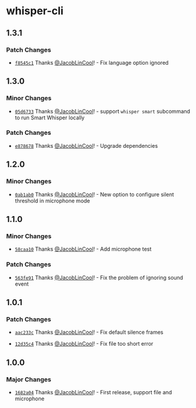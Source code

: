 # whisper-cli

## 1.3.1

### Patch Changes

- [`f8545c1`](https://github.com/JacobLinCool/whisper-cli/commit/f8545c18c7fc51533efa4ff7e68d986e201965bc) Thanks [@JacobLinCool](https://github.com/JacobLinCool)! - Fix language option ignored

## 1.3.0

### Minor Changes

- [`05d6733`](https://github.com/JacobLinCool/whisper-cli/commit/05d67334fd54404bd22763a5fefbf85bd6bb296e) Thanks [@JacobLinCool](https://github.com/JacobLinCool)! - support `whisper smart` subcommand to run Smart Whisper locally

### Patch Changes

- [`e878678`](https://github.com/JacobLinCool/whisper-cli/commit/e87867807ffda4e647388235a667b283ac3310cd) Thanks [@JacobLinCool](https://github.com/JacobLinCool)! - Upgrade dependencies

## 1.2.0

### Minor Changes

- [`0ab1ab0`](https://github.com/JacobLinCool/whisper-cli/commit/0ab1ab05921321653273278ab3f20af64ad28544) Thanks [@JacobLinCool](https://github.com/JacobLinCool)! - New option to configure silent threshold in microphone mode

## 1.1.0

### Minor Changes

- [`58caa10`](https://github.com/JacobLinCool/whisper-cli/commit/58caa105f7fff832bd5239d816bc8cedd2db4931) Thanks [@JacobLinCool](https://github.com/JacobLinCool)! - Add microphone test

### Patch Changes

- [`563fe91`](https://github.com/JacobLinCool/whisper-cli/commit/563fe916cebf552d0e0607249ec58c737e5a5f38) Thanks [@JacobLinCool](https://github.com/JacobLinCool)! - Fix the problem of ignoring sound event

## 1.0.1

### Patch Changes

- [`aac233c`](https://github.com/JacobLinCool/whisper-cli/commit/aac233c67009369e5dd4ead7142a60904e45f882) Thanks [@JacobLinCool](https://github.com/JacobLinCool)! - Fix default silence frames

- [`12d35c4`](https://github.com/JacobLinCool/whisper-cli/commit/12d35c4ec7751f1b846fd80efc30beca95cb3eb4) Thanks [@JacobLinCool](https://github.com/JacobLinCool)! - Fix file too short error

## 1.0.0

### Major Changes

- [`1682a04`](https://github.com/JacobLinCool/whisper-cli/commit/1682a04d1c217a00147e3d11ca4a4603d9d95004) Thanks [@JacobLinCool](https://github.com/JacobLinCool)! - First release, support file and microphone
